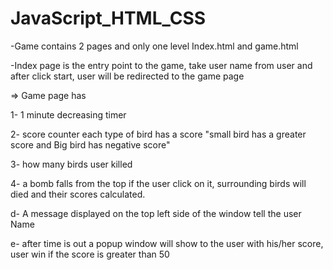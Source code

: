 # JavaScript_HTML_CSS
-Game contains 2 pages and only one level 
Index.html and game.html

-Index page is the entry point to the game, take user name from user and after 
click start, user will be redirected to the game page

=> Game page has

1- 1 minute decreasing timer 

2- score counter each type of bird has a score
"small bird has a greater score and Big bird has negative score"

3- how many birds user killed

4- a bomb falls from the top if the user click on it, surrounding birds 
will died and their scores calculated.

d- A message displayed on the top left side of the window tell the user Name

e- after time is out a popup window will show to the user with his/her score, user win if the score is 
greater than 50
